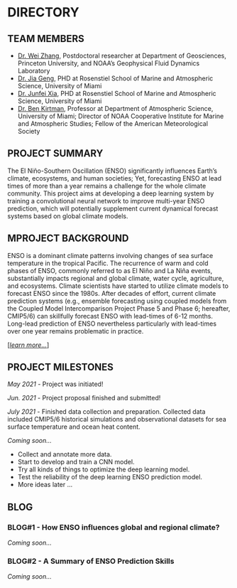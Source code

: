 # DIRECTORY

## TEAM MEMBERS
- [Dr. Wei Zhang](https://weizh.weebly.com), Postdoctoral researcher at Department of Geosciences, Princeton University, and NOAA’s Geophysical Fluid Dynamics Laboratory 
- [Dr. Jia Geng](https://www.linkedin.com/in/jia-geng/), PHD at Rosenstiel School of Marine and Atmospheric Science, University of Miami
- [Dr. Junfei Xia](https://www.junfeixia.com), PHD at Rosenstiel School of Marine and Atmospheric Science, University of Miami
- [Dr. Ben Kirtman](https://benkirtman.weebly.com), Professor at Department of Atmospheric Science, University of Miami; Director of NOAA Cooperative Institute for Marine and Atmospheric Studies; Fellow of the American Meteorological Society


## PROJECT SUMMARY

The El Niño-Southern Oscillation (ENSO) significantly influences Earth’s climate, ecosystems, and human societies; Yet, forecasting ENSO at lead times of more than a year remains a challenge for the whole climate community. This project aims at developing a deep learning system by training a convolutional neural network to improve multi-year ENSO prediction, which will potentially supplement current dynamical forecast systems based on global climate models. 


## MPROJECT BACKGROUND 

ENSO is a dominant climate patterns involving changes of sea surface temperature in the tropical Pacific. The recurrence of warm and cold phases of ENSO, commonly referred to as El Niño and La Niña events, substantially impacts regional and global climate, water cycle, agriculture, and ecosystems. Climate scientists have started to utilize climate models to forecast ENSO since the 1980s. After decades of effort, current climate prediction systems (e.g., ensemble forecasting using coupled models from the Coupled Model Intercomparison Project Phase 5 and Phase 6; hereafter, CMIP5/6) can skillfully forecast ENSO with lead-times of 6-12 months. Long-lead prediction of ENSO nevertheless particularly with lead-times over one year remains problematic in practice. 

[[_learn more..._]](background.md)


## PROJECT MILESTONES

_May 2021_ - Project was initiated! 

_Jun. 2021_ - Project proposal finished and submitted! 

_July 2021_ - Finished data collection and preparation. Collected data included CMIP5/6 historical simulations and observational datasets for sea surface temperature and ocean heat content. 

*Coming soon...*
- Collect and annotate more data. 
- Start to develop and train a CNN model. 
- Try all kinds of things to optimize the deep learning model.
- Test the reliability of the deep learning ENSO prediction model. 
- More ideas later ... 


## BLOG

### BLOG#1 - How ENSO influences global and regional climate? 
*Coming soon...*

### BLOG#2 - A Summary of ENSO Prediction Skills  
*Coming soon...*
